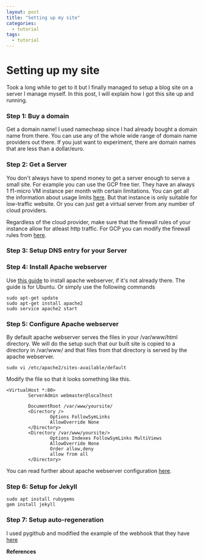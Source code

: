 ```yaml
---
layout: post
title: "Setting up my site"
categories:
  - tutorial
tags:
  - tutorial
---
```

# Setting up my site
Took a long while to get to it but I finally managed to setup a blog site on a server I manage myself.
In this post, I will explain how I got this site up and running.

### Step 1: Buy a domain
Get a domain name! I used namecheap since I had already bought a domain name from there. You can use any of the whole
wide range of domain name providers out there. If you just want to experiment, there are domain names that are less than a dollar/euro.

### Step 2: Get a Server
You don't always have to spend money to get a server enough to serve a small site. For example you can use the GCP free tier. They have an always 1 f1-micro VM instance per month with certain limitations. You can get all the information about usage limits [here](https://cloud.google.com/free/docs/gcp-free-tier).
But that instance is only suitable for low-traffic website. Or you can just get a virtual server from any number of cloud providers.

Regardless of the cloud provider, make sure that the firewall rules of your instance allow for atleast http traffic. For GCP you can modify the firewall rules from [here](https://cloud.google.com/vpc/docs/using-firewalls).
### Step 3: Setup DNS entry for your Server


### Step 4: Install Apache webserver
Use [this guide](https://www.digitalocean.com/community/tutorials/how-to-install-linux-apache-mysql-php-lamp-stack-on-ubuntu-16-04) to install apache webserver, if it's not already there. The guide is for Ubuntu.
Or simply use the following commands
```
sudo apt-get update
sudo apt-get install apache2
sudo service apache2 start
```

### Step 5: Configure Apache webserver
By default apache webserver serves the files in your /var/www/html directory. We will do the setup such that our built site is copied to a directory in /var/www/ and that files from that directory is served by the apache webserver.

```
sudo vi /etc/apache2/sites-available/default
```
Modify the file so that it looks something like this.
```
<VirtualHost *:80>
        ServerAdmin webmaster@localhost

        DocumentRoot /var/www/yoursite/
        <Directory />
                Options FollowSymLinks
                AllowOverride None
        </Directory>
        <Directory /var/www/yoursite/>
                Options Indexes FollowSymLinks MultiViews
                AllowOverride None
                Order allow,deny
                allow from all
        </Directory>
```
You can read further about apache webserver configuration [here](https://www.digitalocean.com/community/tutorials/how-to-configure-the-apache-web-server-on-an-ubuntu-or-debian-vps). 
### Step 6: Setup for Jekyll
```
sudo apt install rubygems
gem install jekyll
```

### Step 7: Setup auto-regeneration
I used pygithub and modified the example of the webhook that they have [here](https://pygithub.readthedocs.io/en/latest/examples/Webhook.html#creating-and-listening-to-webhooks-with-pygithub-and-pyramid)



**References**
